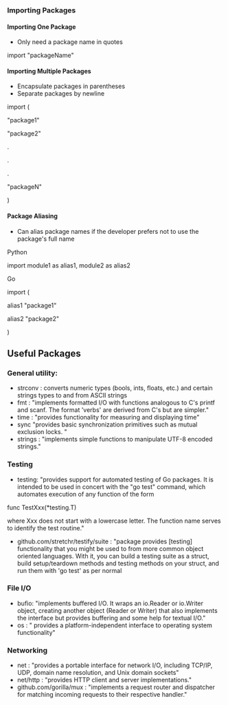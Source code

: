 ### Importing Packages

#### Importing One Package

- Only need a package name in quotes

import &quot;packageName&quot;

#### Importing Multiple Packages

- Encapsulate packages in parentheses
- Separate packages by newline

import (

&quot;package1&quot;

&quot;package2&quot;

.

.

.

&quot;packageN&quot;

)

#### Package Aliasing

- Can alias package names if the developer prefers not to use the package&#39;s full name

Python

import module1 as alias1, module2 as alias2

Go

import (

alias1 &quot;package1&quot;

alias2 &quot;package2&quot;

)

## Useful Packages

### General utility:

- strconv : converts numeric types (bools, ints, floats, etc.) and certain strings types to and from ASCII strings
- fmt : &quot;implements formatted I/O with functions analogous to C&#39;s printf and scanf. The format &#39;verbs&#39; are derived from C&#39;s but are simpler.&quot;
- time : &quot;provides functionality for measuring and displaying time&quot;
- sync &quot;provides basic synchronization primitives such as mutual exclusion locks. &quot;
- strings : &quot;implements simple functions to manipulate UTF-8 encoded strings.&quot;

### Testing

- testing: &quot;provides support for automated testing of Go packages. It is intended to be used in concert with the &quot;go test&quot; command, which automates execution of any function of the form

func TestXxx(\*testing.T)

where Xxx does not start with a lowercase letter. The function name serves to identify the test routine.&quot;

- github.com/stretchr/testify/suite : &quot;package provides [testing] functionality that you might be used to from more common object oriented languages. With it, you can build a testing suite as a struct, build setup/teardown methods and testing methods on your struct, and run them with &#39;go test&#39; as per normal

### File I/O

- bufio: &quot;implements buffered I/O. It wraps an io.Reader or io.Writer object, creating another object (Reader or Writer) that also implements the interface but provides buffering and some help for textual I/O.&quot;
- os : &quot; provides a platform-independent interface to operating system functionality&quot;

### Networking

- net : &quot;provides a portable interface for network I/O, including TCP/IP, UDP, domain name resolution, and Unix domain sockets&quot;
- net/http : &quot;provides HTTP client and server implementations.&quot;
- github.com/gorilla/mux : &quot;implements a request router and dispatcher for matching incoming requests to their respective handler.&quot;
